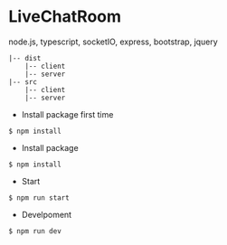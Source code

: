# LiveChatRoom
node.js, typescript, socketIO, express, bootstrap, jquery

    |-- dist
        |-- client
        |-- server
    |-- src
        |-- client
        |-- server

* Install package first time
```
$ npm install
```

* Install package
```
$ npm install
```

* Start
```
$ npm run start
```

* Develpoment
```
$ npm run dev
```